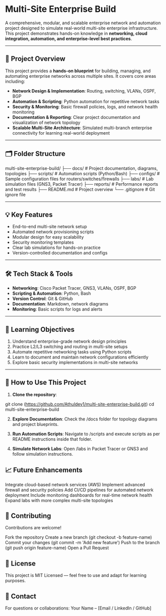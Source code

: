 # Multi-Site Enterprise Build

A comprehensive, modular, and scalable enterprise network and automation project designed to simulate real-world multi-site enterprise infrastructure. This project demonstrates hands-on knowledge in **networking, cloud integration, automation, and enterprise-level best practices**.

---

## 🚀 Project Overview

This project provides a **hands-on blueprint** for building, managing, and automating enterprise networks across multiple sites. It covers core areas including:

- **Network Design & Implementation**: Routing, switching, VLANs, OSPF, BGP  
- **Automation & Scripting**: Python automation for repetitive network tasks  
- **Security & Monitoring**: Basic firewall policies, logs, and network health monitoring  
- **Documentation & Reporting**: Clear project documentation and visualization of network topology  
- **Scalable Multi-Site Architecture**: Simulated multi-branch enterprise connectivity for learning real-world deployment  

---

## 🗂️ Folder Structure

multi-site-enterprise-build/
├── docs/ # Project documentation, diagrams, topologies
├── scripts/ # Automation scripts (Python/Bash)
├── configs/ # Sample configuration files for routers/switches/firewalls
├── labs/ # Lab simulation files (GNS3, Packet Tracer)
├── reports/ # Performance reports and test results
├── README.md # Project overview
└── .gitignore # Git ignore file


---

## 💡 Key Features

- End-to-end multi-site network setup  
- Automated network provisioning scripts  
- Modular design for easy scalability  
- Security monitoring templates  
- Clear lab simulations for hands-on practice  
- Version-controlled documentation and configs  

---

## 🛠️ Tech Stack & Tools

- **Networking**: Cisco Packet Tracer, GNS3, VLANs, OSPF, BGP  
- **Scripting & Automation**: Python, Bash  
- **Version Control**: Git & GitHub  
- **Documentation**: Markdown, network diagrams  
- **Monitoring**: Basic scripts for logs and alerts  

---

## 🎯 Learning Objectives

1. Understand enterprise-grade network design principles  
2. Practice L2/L3 switching and routing in multi-site setups  
3. Automate repetitive networking tasks using Python scripts  
4. Learn to document and maintain network configurations efficiently  
5. Explore basic security implementations in multi-site networks  

---

## 🔧 How to Use This Project

1. **Clone the repository**:
   
git clone (https://github.com/Athuldev1/multi-site-enterprise-build.git)
cd multi-site-enterprise-build

2. **Explore Documentation**: Check the /docs folder for topology diagrams and project blueprints.

3. **Run Automation Scripts**: Navigate to /scripts and execute scripts as per README instructions inside that folder.

4. **Simulate Network Labs**: Open /labs in Packet Tracer or GNS3 and follow simulation instructions.


## 📈 Future Enhancements

Integrate cloud-based network services (AWS)
Implement advanced firewall and security policies
Add CI/CD pipelines for automated network deployment
Include monitoring dashboards for real-time network health
Expand labs with more complex multi-site topologies

## 🤝 Contributing

Contributions are welcome!

Fork the repository
Create a new branch (git checkout -b feature-name)
Commit your changes (git commit -m 'Add new feature')
Push to the branch (git push origin feature-name)
Open a Pull Request

## 📄 License

This project is MIT Licensed — feel free to use and adapt for learning purposes.

## 📌 Contact

For questions or collaborations:
Your Name – [Email / LinkedIn / GitHub]
